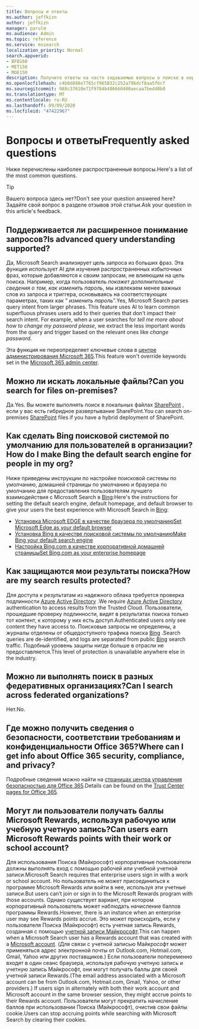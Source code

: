 ```yaml
---
title: Вопросы и ответы
ms.author: jeffkizn
author: jeffkizn
manager: parulm
ms.audience: Admin
ms.topic: reference
ms.service: mssearch
localization_priority: Normal
search.appverid:
- BFB160
- MET150
- MOE150
description: Получите ответы на часто задаваемые вопросы о поиске в корпоративной среде и Поиске (Майкрософт)
ms.openlocfilehash: c4b0d888e7765cf965832c252a79bdcf8aa5f6cf
ms.sourcegitcommit: 988c37610e71f9784b486660400aecaa7bed40b0
ms.translationtype: MT
ms.contentlocale: ru-RU
ms.lasthandoff: 09/09/2020
ms.locfileid: "47422967"
---
```

<!-- markdownlint-disable no-trailing-punctuation -->
# <a name="frequently-asked-questions"></a><span data-ttu-id="b2cc7-103">Вопросы и ответы</span><span class="sxs-lookup"><span data-stu-id="b2cc7-103">Frequently asked questions</span></span>

<span data-ttu-id="b2cc7-104">Ниже перечислены наиболее распространенные вопросы.</span><span class="sxs-lookup"><span data-stu-id="b2cc7-104">Here's a list of the most common questions.</span></span>

> [!TIP]
> <span data-ttu-id="b2cc7-105">Вашего вопроса здесь нет?</span><span class="sxs-lookup"><span data-stu-id="b2cc7-105">Don't see your question answered here?</span></span> <span data-ttu-id="b2cc7-106">Задайте свой вопрос в разделе отзывов этой статьи.</span><span class="sxs-lookup"><span data-stu-id="b2cc7-106">Ask your question in this article's feedback.</span></span>

## <a name="is-advanced-query-understanding-supported"></a><span data-ttu-id="b2cc7-107">Поддерживается ли расширенное понимание запросов?</span><span class="sxs-lookup"><span data-stu-id="b2cc7-107">Is advanced query understanding supported?</span></span>

<span data-ttu-id="b2cc7-p102">Да, Microsoft Search анализирует цель запроса из больших фраз. Эта функция использует AI для изучения распространенных избыточных фраз, которые добавляются к своим запросам, не влияющим на цель поиска. Например, когда пользователь *покажет дополнительные сведения о том, как изменить пароль*, мы извлекаем менее важных слов из запроса и триггера, основываясь на соответствующих параметрах, таких как " *изменить пароль*".</span><span class="sxs-lookup"><span data-stu-id="b2cc7-p102">Yes, Microsoft Search parses query intent from larger phrases. This feature uses AI to learn common superfluous phrases users add to their queries that don't impact their search intent. For example, when a user searches for *tell me more about how to change my password please*, we extract the less important words from the query and trigger based on the relevant ones like *change password*.</span></span>
  
<span data-ttu-id="b2cc7-111">Эта функция не переопределяет ключевые слова в [центре администрирования Microsoft 365](https://admin.microsoft.com).</span><span class="sxs-lookup"><span data-stu-id="b2cc7-111">This feature won't override keywords set in the [Microsoft 365 admin center](https://admin.microsoft.com).</span></span>
  
## <a name="can-you-search-for-files-on-premises"></a><span data-ttu-id="b2cc7-112">Можно ли искать локальные файлы?</span><span class="sxs-lookup"><span data-stu-id="b2cc7-112">Can you search for files on-premises?</span></span>

<span data-ttu-id="b2cc7-113">Да.</span><span class="sxs-lookup"><span data-stu-id="b2cc7-113">Yes.</span></span> <span data-ttu-id="b2cc7-114">Вы можете выполнять поиск в локальных файлах [SharePoint](http://sharepoint.com/) , если у вас есть гибридное развертывание SharePoint.</span><span class="sxs-lookup"><span data-stu-id="b2cc7-114">You can search on-premises [SharePoint](http://sharepoint.com/) files if you have a hybrid deployment of SharePoint.</span></span>
  
## <a name="how-do-i-make-bing-the-default-search-engine-for-people-in-my-org"></a><span data-ttu-id="b2cc7-115">Как сделать Bing поисковой системой по умолчанию для пользователей в организации?</span><span class="sxs-lookup"><span data-stu-id="b2cc7-115">How do I make Bing the default search engine for people in my org?</span></span>

<span data-ttu-id="b2cc7-116">Ниже приведены инструкции по настройке поисковой системы по умолчанию, домашней страницы по умолчанию и браузера по умолчанию для предоставления пользователям лучшего взаимодействия с Microsoft Search в [Bing](https://Bing.com):</span><span class="sxs-lookup"><span data-stu-id="b2cc7-116">Here's the instructions for setting the default search engine, default homepage, and default browser to give your users the best experience with Microsoft Search in [Bing](https://Bing.com):</span></span>

- [<span data-ttu-id="b2cc7-117">Установка Microsoft EDGE в качестве браузера по умолчанию</span><span class="sxs-lookup"><span data-stu-id="b2cc7-117">Set Microsoft Edge as your default browser</span></span>](set-default-browser.md)
- [<span data-ttu-id="b2cc7-118">Установка Bing в качестве поисковой системы по умолчанию</span><span class="sxs-lookup"><span data-stu-id="b2cc7-118">Make Bing your default search engine</span></span>](set-default-search-engine.md)
- [<span data-ttu-id="b2cc7-119">Настройка Bing.com в качестве корпоративной домашней страницы</span><span class="sxs-lookup"><span data-stu-id="b2cc7-119">Set Bing.com as your enterprise homepage</span></span>](set-default-homepage.md)

## <a name="how-are-my-search-results-protected"></a><span data-ttu-id="b2cc7-120">Как защищаются мои результаты поиска?</span><span class="sxs-lookup"><span data-stu-id="b2cc7-120">How are my search results protected?</span></span>

<span data-ttu-id="b2cc7-121">Для доступа к результатам из надежного облака требуется проверка подлинности [Azure Active Directory](https://docs.microsoft.com/azure/active-directory/) .</span><span class="sxs-lookup"><span data-stu-id="b2cc7-121">We require [Azure Active Directory](https://docs.microsoft.com/azure/active-directory/) authentication to access results from the Trusted Cloud.</span></span> <span data-ttu-id="b2cc7-122">Пользователи, прошедшие проверку подлинности, видят в результатах поиска только тот контент, к которому у них есть доступ.</span><span class="sxs-lookup"><span data-stu-id="b2cc7-122">Authenticated users only see content they have access to.</span></span> <span data-ttu-id="b2cc7-123">Поисковые запросы не определены, а журналы отделены от общедоступного трафика поиска [Bing](https://Bing.com) .</span><span class="sxs-lookup"><span data-stu-id="b2cc7-123">Search queries are de-identified, and logs are separated from public [Bing](https://Bing.com) search traffic.</span></span> <span data-ttu-id="b2cc7-124">Подобный уровень защиты нигде больше в отрасли не предоставляется.</span><span class="sxs-lookup"><span data-stu-id="b2cc7-124">This level of protection is unavailable anywhere else in the industry.</span></span>

## <a name="can-i-search-across-federated-organizations"></a><span data-ttu-id="b2cc7-125">Можно ли выполнять поиск в разных федеративных организациях?</span><span class="sxs-lookup"><span data-stu-id="b2cc7-125">Can I search across federated organizations?</span></span>

<span data-ttu-id="b2cc7-126">Нет.</span><span class="sxs-lookup"><span data-stu-id="b2cc7-126">No.</span></span>

## <a name="where-can-i-get-info-about-office-365-security-compliance-and-privacy"></a><span data-ttu-id="b2cc7-127">Где можно получить сведения о безопасности, соответствии требованиям и конфиденциальности Office 365?</span><span class="sxs-lookup"><span data-stu-id="b2cc7-127">Where can I get info about Office 365 security, compliance, and privacy?</span></span>

<span data-ttu-id="b2cc7-128">Подробные сведения можно найти на [страницах центра управления безопасностью для Office 365](https://www.microsoft.com/TrustCenter/CloudServices/office365/default.aspx).</span><span class="sxs-lookup"><span data-stu-id="b2cc7-128">Details can be found on the [Trust Center pages for Office 365](https://www.microsoft.com/TrustCenter/CloudServices/office365/default.aspx).</span></span>

## <a name="can-users-earn-microsoft-rewards-points-with-their-work-or-school-account"></a><span data-ttu-id="b2cc7-129">Могут ли пользователи получать баллы Microsoft Rewards, используя рабочую или учебную учетную запись?</span><span class="sxs-lookup"><span data-stu-id="b2cc7-129">Can users earn Microsoft Rewards points with their work or school account?</span></span>

<span data-ttu-id="b2cc7-130">Для использования Поиска (Майкрософт) корпоративные пользователи должны выполнять вход с помощью рабочей или учебной учетной записи.</span><span class="sxs-lookup"><span data-stu-id="b2cc7-130">Microsoft Search requires that enterprise users sign in with a work or school account.</span></span> <span data-ttu-id="b2cc7-131">Но пользователь не может присоединиться к программе Microsoft Rewards или войти в нее, используя эти учетные записи.</span><span class="sxs-lookup"><span data-stu-id="b2cc7-131">But users can’t join or sign in to the Microsoft Rewards program with those accounts.</span></span> <span data-ttu-id="b2cc7-132">Однако существует вариант, при котором корпоративный пользователь может наблюдать начисление баллов программы Rewards.</span><span class="sxs-lookup"><span data-stu-id="b2cc7-132">However, there is an instance when an enterprise user may see Rewards points accrue.</span></span> <span data-ttu-id="b2cc7-133">Это может происходить, если у пользователя Поиска (Майкрософт) есть учетная запись Rewards, созданная с помощью [учетной записи Майкрософт](https://www.microsoft.com/welcome?rtc=1).</span><span class="sxs-lookup"><span data-stu-id="b2cc7-133">This can happen when a Microsoft Search user has a Rewards account that was created with a [Microsoft account](https://www.microsoft.com/welcome?rtc=1).</span></span> <span data-ttu-id="b2cc7-134">(Для связи с учетной записью Майкрософт может применяться адрес электронной почты от Outlook.com, Hotmail.com, Gmail, Yahoo или других поставщиков.) Если пользователи попеременно входят в один сеанс браузера, используя рабочую учетную запись и учетную запись Майкрософт, они могут получать баллы для своей учетной записи Rewards.</span><span class="sxs-lookup"><span data-stu-id="b2cc7-134">(The email address associated with a Microsoft account can be from Outlook.com, Hotmail.com, Gmail, Yahoo, or other providers.) If users sign in alternately with both their work account and Microsoft account in the same browser session, they might accrue points to their Rewards account.</span></span> <span data-ttu-id="b2cc7-135">Пользователи могут прекратить начисление баллов при использовании Поиска (Майкрософт), очистив свои файлы cookie.</span><span class="sxs-lookup"><span data-stu-id="b2cc7-135">Users can stop accruing points while searching with Microsoft Search by clearing their cookies.</span></span>
